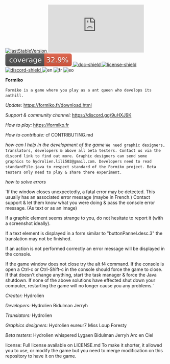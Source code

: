 [main]: https://formiko.fr
[download]: https://formiko.fr/download.html
[doc]: https://formiko.fr/Formiko/javadoc/index.html
[discord-invite]: https://discord.gg/FuaaD8fEXn
[doc-shield]: https://img.shields.io/endpoint?url=https://raw.githubusercontent.com/HydrolienF/Formiko/master/.github/badges/json/docBadges.json
[license]: https://github.com/HydrolienF/Formiko/blob/master/LICENSE.md
[version]: https://img.shields.io/endpoint?url=https://raw.githubusercontent.com/HydrolienF/Formiko/master/.github/badges/json/versionBadges.json
[lastStableVersion]: https://img.shields.io/github/v/release/HydrolienF/Formiko
[download]: https://img.shields.io/github/downloads/HydrolienF/Formiko/total
[discord-shield]: https://discord.com/api/guilds/125227483518861312/widget.png
[license-shield]: https://img.shields.io/badge/license-custom-49C2E3
[test-workflow]: https://github.com/HydrolienF/Formiko/blob/master/.github/workflows/test.yml/badge.svg
[coverage-shield]: https://raw.githubusercontent.com/HydrolienF/Formiko/master/.github/badges/jacoco.svg
[ ![lastStableVersion][] ][download]
[ ![download][] ][download]
[ ![coverage-shield][] ][main]
[ ![doc-shield][] ][doc]
[ ![license-shield][] ][license]
[ ![discord-shield][] ][discord-invite]
![en](https://img.shields.io/endpoint?url=https://raw.githubusercontent.com/HydrolienF/Formiko/master/.github/badges/json/enBadges.json)
![fr](https://img.shields.io/endpoint?url=https://raw.githubusercontent.com/HydrolienF/Formiko/master/.github/badges/json/frBadges.json)
![eo](https://img.shields.io/endpoint?url=https://raw.githubusercontent.com/HydrolienF/Formiko/master/.github/badges/json/eoBadges.json)



**Formiko**

`Formiko is a game where you play as a ant queen who develops its anthill.`

*Update:* https://formiko.fr/download.html

*Support & community channel:* https://discord.gg/9uHXJ9K

*How to play:* https://formiko.fr

*How to contribute:*
cf CONTRIBUTING.md

*how can I help in the development of the game*
`We need graphic designers, translators, developers & above all beta testers. Contact us via the discord link to find out more.
Graphic designers can send some graphics to hydrolien.lili502@gmail.com.
Developers need to read standardFile.java to respect standard of the Formiko project.
Beta testers only need to play & share there experiment.`

*how to solve errors*

`If the window closes unexpectedly, a fatal error may be detected. This usually has an associated error message (maybe in French.)
Contact support & let them know what you were doing & pass the console error message. (As text or as an image)

If a graphic element seems strange to you, do not hesitate to report it (with a screenshot ideally).

If a text element is displayed in a form similar to "buttonPannel.desc.3" the translation may not be finished.

If an action is not performed correctly an error message will be displayed in the console.

If the game window does not close try the alt f4 command.
If the console is open a Ctrl-c or Ctrl-Shift-c in the console should force the game to close.
If that doesn't change anything, start the task manager & force the Java shutdown.
If none of the above solutions have effected shut down your computer, restarting the game will no longer cause you any problems.`

*Creator:*
Hydrolien

*Developers:*
Hydrolien
Bidulman
Jerryh

*Translators:*
Hydrolien

*Graphics designers:*
Hydrolien
eureur7
Miss Loup
Foresty

*Beta testers:*
Hydrolien
whispered
Lygaen
Bidulman
Jerryh
Arc en Ciel

license: Full license available on LICENSE.md
To make it shorter, it allowed you to use, or modify the game but you need to merge modification on this repository to have it on the game.
